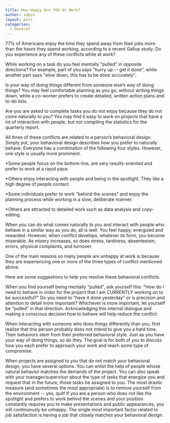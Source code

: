 ```yaml
---
title: How Happy Are YOU At Work?
author: admin
layout: post
categories:
  - General
---
```

77% of Americans enjoy the time they spend away from their jobs more than the hours they spend working, according to a recent Gallup study. Do you experience any of these conflicts while at work?

While working on a task do you feel mentally "pulled" in opposite directions?
For example, part of you says "hurry up -- get it done", while another part says "slow down, this has to be done accurately".

Is your way of doing things different from someone else’s way of doing things?
You may feel comfortable planning as you go, without writing things down, while a co-worker prefers to create detailed, written action plans and to-do lists.

Are you are asked to complete tasks you do not enjoy because they do not come naturally to you? You may find it easy to work on projects that have a lot of interaction with people, but not compiling the statistics for the quarterly report. 

All three of these conflicts are related to a person’s behavioral design. Simply put, your behavioral design describes how you prefer to naturally behave. Everyone has a combination of the following four styles. However, one style is usually more prominent.

*Some people focus on the bottom-line, are very results-oriented and prefer to work at a rapid pace.

*Others enjoy interacting with people and being in the spotlight. They like a high degree of people contact.

*Some individuals prefer to work "behind the scenes" and enjoy the planning process while working in a slow, deliberate manner.

*Others are attracted to detailed work such as data analysis and copy-editing. 

When you can do what comes naturally to you and interact with people who behave in a similar way as you do, all is well. You feel happy, energized and rewarded. However, when conflict develops, whatever its form, you become miserable. As misery increases, so does stress, tardiness, absenteeism, errors, physical complaints, and turnover.

One of the main reasons so many people are unhappy at work is because they are experiencing one or more of the three types of conflict mentioned above.

Here are some suggestions to help you resolve these behavioral conflicts.

When you find yourself being mentally "pulled", ask yourself this: "How do I need to behave in order for the project that I am CURRENTLY working on to be successful?" Do you need to "have it done yesterday" or is precision and attention to detail more important? Whichever is more important, let yourself be "pulled" in that direction. Acknowledging this internal dialogue and making a conscious decision how to behave will help reduce the conflict.

When interacting with someone who does things differently than you, first realize that this person probably does not intend to give you a hard time. Their behaviors stem from their preferred behavioral style. Just as you have your way of doing things, so do they. The goal is for both of you to discuss how you each prefer to approach your work and reach some type of compromise.

When projects are assigned to you that do not match your behavioral design, you have several options. You can enlist the help of people whose natural behavior matches the demands of the project. You can also speak with your manager/supervisor about the type of tasks that energize you and request that in the future, those tasks be assigned to you. The most drastic measure (and sometimes the most appropriate) is to remove yourself from the environment -- yes, quit! If you are a person who does not like the spotlight and prefers to work behind the scenes and your position constantly requires you to make presentations and public appearances, you will continuously be unhappy. The single most important factor related to job satisfaction is having a job that closely matches your behavioral design.
